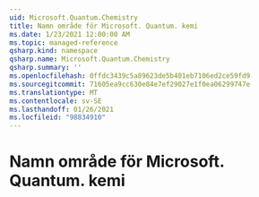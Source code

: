 ```yaml
---
uid: Microsoft.Quantum.Chemistry
title: Namn område för Microsoft. Quantum. kemi
ms.date: 1/23/2021 12:00:00 AM
ms.topic: managed-reference
qsharp.kind: namespace
qsharp.name: Microsoft.Quantum.Chemistry
qsharp.summary: ''
ms.openlocfilehash: 0ffdc3439c5a89623de5b401eb7106ed2ce59fd9
ms.sourcegitcommit: 71605ea9cc630e84e7ef29027e1f0ea06299747e
ms.translationtype: MT
ms.contentlocale: sv-SE
ms.lasthandoff: 01/26/2021
ms.locfileid: "98834910"
---
```

# <a name="microsoftquantumchemistry-namespace"></a>Namn område för Microsoft. Quantum. kemi



